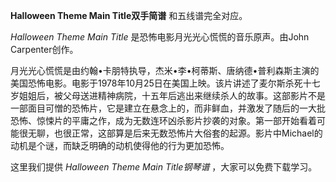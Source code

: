 

**Halloween Theme Main Title双手简谱** 和五线谱完全对应。

_Halloween Theme Main Title_ 是恐怖电影月光光心慌慌的音乐原声。由John Carpenter创作。

月光光心慌慌是由约翰•卡朋特执导，杰米•李•柯蒂斯、唐纳德•普利森斯主演的美国恐怖电影。电影于1978年10月25日在美国上映。该片讲述了麦尔斯杀死十七岁姐姐后，被父母送进精神病院，十五年后逃出来继续杀人的故事。这部影片不是一部面目可憎的恐怖片，它是建立在悬念上的，而非鲜血，并激发了随后的一大批恐怖、惊悚片的平庸之作，成为无数连环凶杀影片抄袭的对象。第一部开始看着可能很无聊，也很正常，这部算是后来无数恐怖片大俗套的起源。影片中Michael的动机是个谜，而缺乏明确的动机使得他的行为更加恐怖。

这里我们提供 _Halloween Theme Main Title钢琴谱_ ，大家可以免费下载学习。

